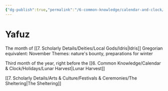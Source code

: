 ```yaml
---
{"dg-publish":true,"permalink":"/6-common-knowledge/calendar-and-clock/months/yafuz/","noteIcon":""}
---
```


# Yafuz

The month of [[7. Scholarly Details/Deities/Local Gods/Idris\|Idris]] 
Gregorian equivalent: November
Themes: nature's bounty, preparations for winter

Third month of the year, right before the [[6. Common Knowledge/Calendar & Clock/Holidays/Lunar Harvest\|Lunar Harvest]]

[[7. Scholarly Details/Arts & Culture/Festivals & Ceremonies/The Sheltering\|The Sheltering]] 